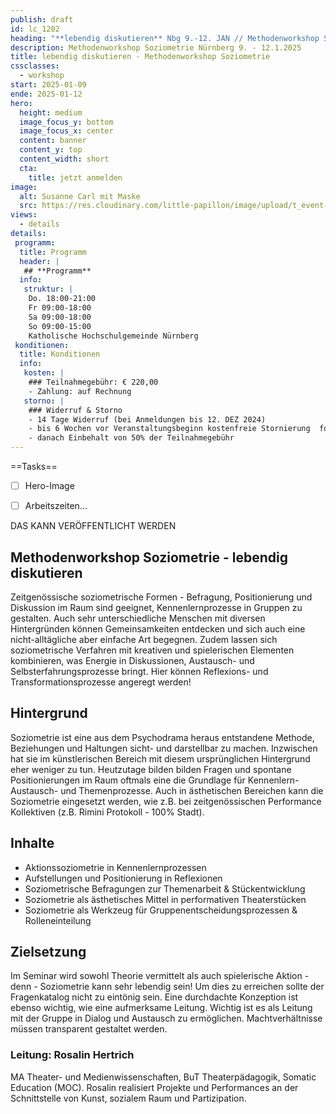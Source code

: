 ```yaml
---
publish: draft
id: lc_1202
heading: "**lebendig diskutieren** Nbg 9.-12. JAN // Methodenworkshop Soziometrie"
description: Methodenworkshop Soziometrie Nürnberg 9. - 12.1.2025
title: lebendig diskutieren - Methodenworkshop Soziometrie
cssclasses:
  - workshop
start: 2025-01-09
ende: 2025-01-12
hero:
  height: medium
  image_focus_y: bottom
  image_focus_x: center
  content: banner
  content_y: top
  content_width: short
  cta:
    title: jetzt anmelden
image:
  alt: Susanne Carl mit Maske
  src: https://res.cloudinary.com/little-papillon/image/upload/t_event-banner-smart/v1719226155/dasei/susanne_carl_pmeiyy.png   
views:
  - details
details:
 programm:
  title: Programm
  header: |
   ## **Programm**
  info:
   struktur: |
    Do. 18:00-21:00
    Fr 09:00-18:00
    Sa 09:00-18:00
    So 09:00-15:00
    Katholische Hochschulgemeinde Nürnberg
 konditionen:
  title: Konditionen
  info:
   kosten: |
    ### Teilnahmegebühr: € 220,00
    - Zahlung: auf Rechnung
   storno: |
    ### Widerruf & Storno
    - 14 Tage Widerruf (bei Anmeldungen bis 12. DEZ 2024)
    - bis 6 Wochen vor Veranstaltungsbeginn kostenfreie Stornierung  formlos schriftlich
    - danach Einbehalt von 50% der Teilnahmegebühr
---
```


==Tasks==
- [ ] Hero-Image
- [ ] Arbeitszeiten...


DAS KANN VERÖFFENTLICHT WERDEN


<!-- PUBLISH-FROM-HERE -->
## Methodenworkshop Soziometrie - lebendig diskutieren

Zeitgenössische soziometrische Formen - Befragung, Positionierung und Diskussion im Raum sind geeignet, Kennenlernprozesse in Gruppen zu gestalten. Auch sehr unterschiedliche Menschen mit diversen Hintergründen können Gemeinsamkeiten entdecken und sich auch eine nicht-alltägliche aber einfache Art begegnen. 
Zudem lassen sich soziometrische Verfahren mit kreativen und spielerischen Elementen kombinieren, was Energie in Diskussionen, Austausch- und Selbsterfahrungsprozesse bringt. Hier können Reflexions- und Transformationsprozesse angeregt werden! 

## Hintergrund
Soziometrie ist eine aus dem Psychodrama heraus entstandene Methode, Beziehungen und Haltungen sicht- und darstellbar zu machen. Inzwischen hat sie im künstlerischen Bereich mit diesem ursprünglichen Hintergrund eher weniger zu tun. 
Heutzutage bilden bilden Fragen und spontane Positionierungen im Raum oftmals eine die Grundlage für Kennenlern- Austausch- und Themenprozesse. Auch in ästhetischen Bereichen kann die Soziometrie eingesetzt werden, wie z.B. bei zeitgenössischen Performance Kollektiven (z.B. Rimini Protokoll - 100% Stadt).

## Inhalte  
- Aktionssoziometrie in Kennenlernprozessen 
- Aufstellungen und Positionierung in Reflexionen
- Soziometrische Befragungen zur Themenarbeit & Stückentwicklung   
- Soziometrie als ästhetisches Mittel in performativen Theaterstücken 
- Soziometrie als Werkzeug für Gruppenentscheidungsprozessen & Rolleneinteilung

## Zielsetzung  
Im Seminar wird sowohl Theorie vermittelt als auch spielerische Aktion - denn - Soziometrie kann sehr lebendig sein! Um dies zu erreichen sollte der Fragenkatalog nicht zu eintönig sein. Eine durchdachte Konzeption ist ebenso wichtig, wie eine aufmerksame Leitung. Wichtig ist es als Leitung mit der Gruppe in Dialog und Austausch zu ermöglichen. Machtverhältnisse müssen transparent gestaltet werden. 

### Leitung: Rosalin Hertrich
MA Theater- und Medienwissenschaften, BuT Theaterpädagogik, Somatic Education (MOC). Rosalin realisiert Projekte und Performances an der Schnittstelle von Kunst, sozialem Raum und Partizipation. 

